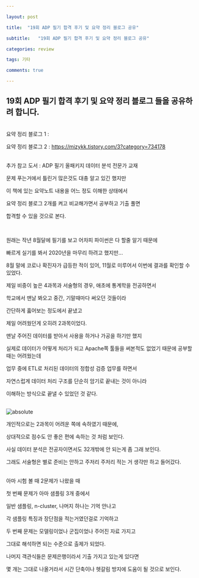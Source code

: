 ```yaml
---

layout: post

title:  "19회 ADP 필기 합격 후기 및 요약 정리 블로그 공유"

subtitle:   "19회 ADP 필기 합격 후기 및 요약 정리 블로그 공유"

categories: review

tags: 기타

comments: true

---
```


## 19회 ADP 필기 합격 후기 및 요약 정리 블로그 들을 공유하려 합니다.

<br/>
요약 정리 블로그 1 :  <https://m.blog.naver.com/pouing_v/221478722799>

요약 정리 블로그 2 : <https://mizykk.tistory.com/3?category=734178>

<br/>
추가 참고 도서 : ADP 필기 올패키지 데이터 분석 전문가 교재

문제 푸는거에서 틀린거 많은것도 대충 알고 있긴 했지만

이 책에 있는 요약노트 내용을 어느 정도 이해한 상태에서

요약 정리 블로그 2개를 켜고 비교해가면서 공부하고 기출 풀면

합격할 수 있을 것으로 본다.

<br/>

원래는 작년 8월달에 필기를 보고 어차피 파이썬은 다 할줄 알기 때문에

빠르게 실기를 봐서 2020년을 마무리 하려고 했지만...

8월 말에 코로나 확진자가 급등한 적이 있어, 11월로 미루어서 이번에 결과를 확인할 수 있었다.

제일 비중이 높은 4과목과 서술형의 경우, 애초에 통계학을 전공하면서

학교에서 맨날 봐오고 중간, 기말때마다 써오던 것들이라 

간단하게 훓어보는 정도에서 끝냈고

제일 어려웠던게 오히려 2과목이었다.

맨날 주어진 데이터를 받아서 사용을 하거나 가공을 하기만 했지

실제로 데이터가 어떻게 처리가 되고 Apache쪽 툴들을 써본적도 없었기 때문에 공부할 때는 어려웠는데

업무 중에 ETL로 처리된 데이터의 정합성 검증 업무를 하면서

자연스럽게 데이터 처리 구조를 단순히 암기로 끝내는 것이 아니라

이해하는 방식으로 끝낼 수 있었던 것 같다.

<br/>
<img data-action="zoom" src='{{ "/assets/img/ADP.PNG" | relative_url }}' alt='absolute'>

<br/>

개인적으로는 2과목이 어려운 쪽에 속하였기 때문에, 

상대적으로 점수도 안 좋은 편에 속하는 것 처럼 보인다.

사실 데이터 분석은 전공자이면서도 32개밖에 안 되는게 좀 그래 보인다.

그래도 서술형은 별로 준비는 안하고 주저리 주저리 적는 거 생각만 하고 들어갔다.

<br/>
아마 시험 볼 때 2문제가 나왔을 때

첫 번째 문제가 아마 샘플링 3개 중에서

일반 샘플링, n-cluster, 나머지 하나는 기억 안나고

각 샘플링 특징과 장단점을 적는거였던걸로 기억하고

두 번째 문제는 모델링이었나 군집이었나 주어진 자료 가지고

그대로 해석하면 되는 수준으로 출제가 되었다.

나머지 객관식들은 문제은행이라서 기출 가지고 있는게 있다면

몇 개는 그대로 나올거라서 시간 단축이나 헷갈림 방지에 도움이 될 것으로 보인다.


